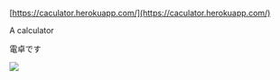 [https://caculator.herokuapp.com/](https://caculator.herokuapp.com/)

A calculator

電卓です

![](https://media.giphy.com/media/3ov9jQmmx2b7fpoOFq/giphy.gif)
